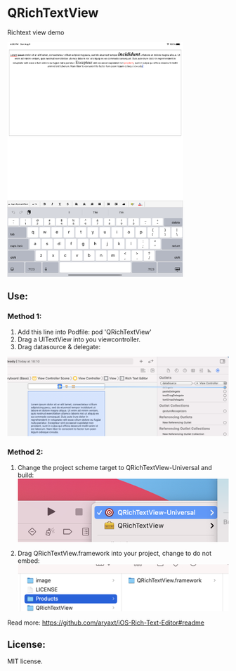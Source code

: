 # QRichTextView
Richtext view demo

<img src="image/image.png" width="400">

## Use:
### Method 1:
1.  Add this line into Podfile: pod 'QRichTextView'
1. Drag a UITextView into you viewcontroller.
1. Drag datasource & delegate:
<img src="image/sample.png">


### Method 2:

1. Change the project scheme target to QRichTextView-Universal and build:  <img src="image/sample1.png">

1. Drag QRichTextView.framework into your project, change to do not embed:  <img src="image/sample2.png">

Read more:
https://github.com/aryaxt/iOS-Rich-Text-Editor#readme

## License: 
MIT license.

